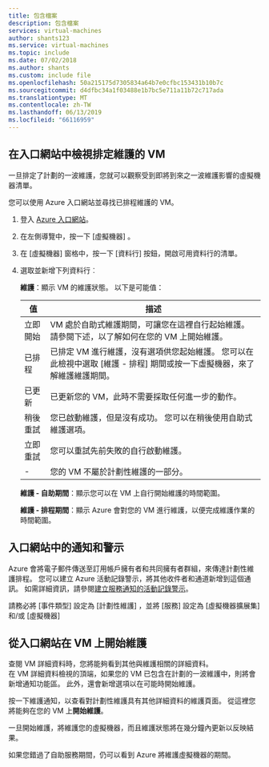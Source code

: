 ```yaml
---
title: 包含檔案
description: 包含檔案
services: virtual-machines
author: shants123
ms.service: virtual-machines
ms.topic: include
ms.date: 07/02/2018
ms.author: shants
ms.custom: include file
ms.openlocfilehash: 50a215175d7305834a64b7e0cfbc153431b10b7c
ms.sourcegitcommit: d4dfbc34a1f03488e1b7bc5e711a11b72c717ada
ms.translationtype: MT
ms.contentlocale: zh-TW
ms.lasthandoff: 06/13/2019
ms.locfileid: "66116959"
---
```

## <a name="view-vms-scheduled-for-maintenance-in-the-portal"></a>在入口網站中檢視排定維護的 VM

一旦排定了計劃的一波維護，您就可以觀察受到即將到來之一波維護影響的虛擬機器清單。 

您可以使用 Azure 入口網站並尋找已排程維護的 VM。

1. 登入 [Azure 入口網站](https://portal.azure.com)。

2. 在左側導覽中，按一下 [虛擬機器]  。

3. 在 [虛擬機器] 窗格中，按一下 [資料行]  按鈕，開啟可用資料行的清單。

4. 選取並新增下列資料行︰

   **維護**：顯示 VM 的維護狀態。 以下是可能值：
      
      | 值 | 描述 |
      |-------|-------------|
      | 立即開始 | VM 處於自助式維護期間，可讓您在這裡自行起始維護。 請參閱下述，以了解如何在您的 VM 上開始維護。 | 
      | 已排程 | 已排定 VM 進行維護，沒有選項供您起始維護。 您可以在此檢視中選取 [維護 - 排程] 期間或按一下虛擬機器，來了解維護維護期間。 | 
      | 已更新 | 已更新您的 VM，此時不需要採取任何進一步的動作。 | 
      | 稍後重試 | 您已啟動維護，但是沒有成功。 您可以在稍後使用自助式維護選項。 | 
      | 立即重試 | 您可以重試先前失敗的自行啟動維護。 | 
      | - | 您的 VM 不屬於計劃性維護的一部分。 |
      

   **維護 - 自助期間**：顯示您可以在 VM 上自行開始維護的時間範圍。
   
   **維護 - 排程期間**：顯示 Azure 會對您的 VM 進行維護，以便完成維護作業的時間範圍。 



## <a name="notification-and-alerts-in-the-portal"></a>入口網站中的通知和警示

Azure 會將電子郵件傳送至訂用帳戶擁有者和共同擁有者群組，來傳達計劃性維護排程。 您可以建立 Azure 活動記錄警示，將其他收件者和通道新增到這個通訊。 如需詳細資訊，請參閱[建立服務通知的活動記錄警示](../articles/azure-monitor/platform/alerts-activity-log-service-notifications.md)。

請務必將 [事件類型]  設定為 [計劃性維護]  ，並將 [服務]  設定為 [虛擬機器擴展集]  和/或 [虛擬機器] 
    
    
## <a name="start-maintenance-on-your-vm-from-the-portal"></a>從入口網站在 VM 上開始維護

查閱 VM 詳細資料時，您將能夠看到其他與維護相關的詳細資料。  
在 VM 詳細資料檢視的頂端，如果您的 VM 已包含在計劃的一波維護中，則將會新增通知功能區。 此外，還會新增選項以在可能時開始維護。 


按一下維護通知，以查看對計劃性維護具有其他詳細資料的維護頁面。 從這裡您將能夠在您的 VM 上**開始維護**。

一旦開始維護，將維護您的虛擬機器，而且維護狀態將在幾分鐘內更新以反映結果。

如果您錯過了自助服務期間，仍可以看到 Azure 將維護虛擬機器的期間。 
